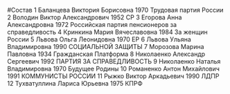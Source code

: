 #Состав
1 Баланцева Виктория Борисовна 1970 Трудовая партия России
2 Володин Виктор Александрович 1952 СР
3 Егорова Анна Александровна 1972 Российская партия пенсионеров за справедливость
4 Кринкина Мария Вячеславовна 1984 За женщин России
5 Львова Ольга Леонидовна 1970 ЕР
6 Львова Ульяна Владимировна 1990 СОЦИАЛЬНОЙ ЗАЩИТЫ
7 Морозова Марина Павловна 1934 Гражданская Платформа
8 Николаенко Александр Сергеевич 1992 ПАРТИЯ ЗА СПРАВЕДЛИВОСТЬ
9 Николаенко Наталья Владимировна 1970 Будущее Родины
10 Романенко Антон Михайлович 1991 КОММУНИСТЫ РОССИИ
11 Рыжко Виктор Аркадьевич 1990 ЛДПР
12 Тухватуллина Лариса Юрьевна 1975 КПРФ
